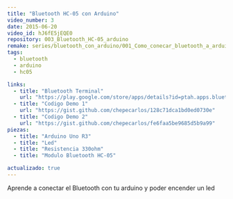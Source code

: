 ```yaml
---
title: "Bluetooth HC-05 con Arduino"
video_number: 3
date: 2015-06-20
video_id: hJ6fE5jEQE0
repository: 003_Bluetooth_HC-05_arduino
remake: series/bluetooth_con_arduino/001_Como_conecar_bluetooth_a_arduino
tags:
  - bluetooth
  - arduino
  - hc05

links:
  - title: "Bluetooth Terminal"
    url: "https://play.google.com/store/apps/details?id=ptah.apps.bluetoothterminal"
  - title: "Codigo Demo 1"
    url: "https://gist.github.com/chepecarlos/128c71dca1bd0ed0730e"
  - title: "Codigo Demo 2"
    url: "https://gist.github.com/chepecarlos/fe6faa5be9685d5b9a99"
piezas:
  - title: "Arduino Uno R3"
  - title: "Led"
  - title: "Resistencia 330ohm"
  - title: "Modulo Bluetooth HC-05"

actualizado: true
---
```


Aprende a conectar el Bluetooth con tu arduino y poder encender un led
